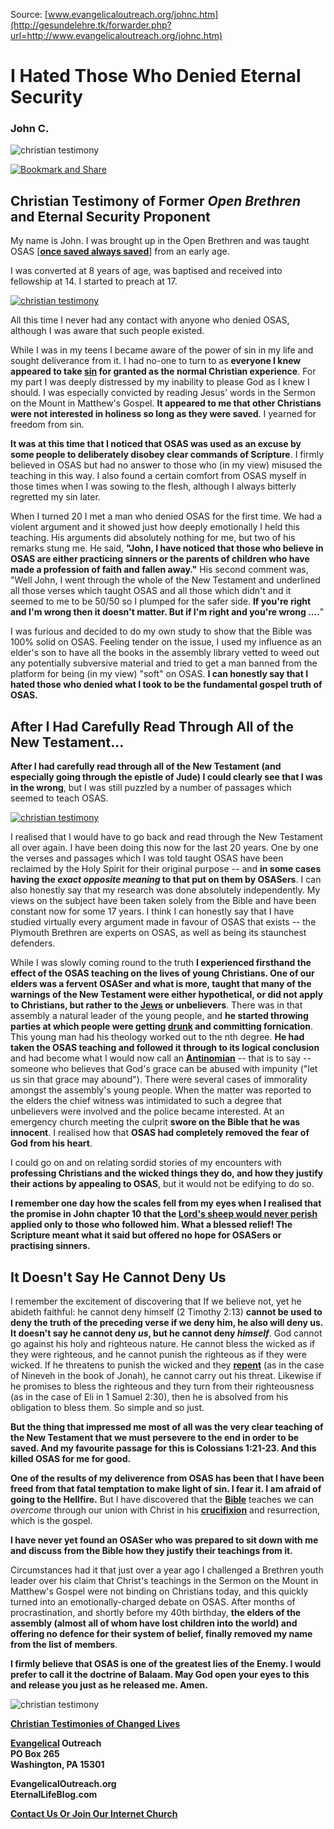 <!--t I Hated Those Who Denied Eternal Security t-->
<!--d  d-->

Source: [www.evangelicaloutreach.org/johnc.htm](http://gesundelehre.tk/forwarder.php?url=http://www.evangelicaloutreach.org/johnc.htm)


# I Hated Those Who Denied Eternal Security

### John C.

![christian testimony](../../files/pictures/a-colorb.gif)

[![Bookmark and Share](../s7.addthis.com/static/btn/v2/lg-share-en.gif)](http://www.addthis.com/bookmark.php?v=250&username=xa-4ce723c86d857fe0)



## Christian Testimony of Former _Open Brethren_ and Eternal Security Proponent

My name is John. I was brought up in the Open Brethren and was taught OSAS [**[once saved always saved](http://gesundelehre.tk/forwarder.php?url=http://www.evangelicaloutreach.org/eternal-security.html)**] from an early age.

I was converted at 8 years of age, was baptised and received into fellowship at 14\. I started to preach at 17.

[![christian testimony](../../files/pictures/christian-testimony2.jpg "This Christian testimony helps one see the weaknesses in eternal security.")](http://gesundelehre.tk/forwarder.php?url=http://www.evangelicaloutreach.org/eternal-security.html)

All this time I never had any contact with anyone who denied OSAS, although I was aware that such people existed.

While I was in my teens I became aware of the power of sin in my life and sought deliverance from it. I had no-one to turn to as **everyone I knew appeared to take [sin](http://gesundelehre.tk/forwarder.php?url=http://www.evangelicaloutreach.org/sin.html) for granted as the normal Christian experience**. For my part I was deeply distressed by my inability to please God as I knew I should. I was especially convicted by reading Jesus' words in the Sermon on the Mount in Matthew's Gospel. **It appeared to me that other Christians were not interested in holiness so long as they were saved**. I yearned for freedom from sin.

**It was at this time that I noticed that OSAS was used as an excuse by some people to deliberately disobey clear commands of Scripture**. I firmly believed in OSAS but had no answer to those who (in my view) misused the teaching in this way. I also found a certain comfort from OSAS myself in those times when I was sowing to the flesh, although I always bitterly regretted my sin later.

When I turned 20 I met a man who denied OSAS for the first time. We had a violent argument and it showed just how deeply emotionally I held this teaching. His arguments did absolutely nothing for me, but two of his remarks stung me. He said, **"John, I have noticed that those who believe in OSAS are either practicing sinners or the parents of children who have made a profession of faith and fallen away."** His second comment was, "Well John, I went through the whole of the New Testament and underlined all those verses which taught OSAS and all those which didn't and it seemed to me to be 50/50 so I plumped for the safer side. **If you're right and I'm wrong then it doesn't matter. But if I'm right and you're wrong ....**"

I was furious and decided to do my own study to show that the Bible was 100% solid on OSAS. Feeling tender on the issue, I used my influence as an elder's son to have all the books in the assembly library vetted to weed out any potentially subversive material and tried to get a man banned from the platform for being (in my view) "soft" on OSAS. **I can honestly say that I hated those who denied what I took to be the fundamental gospel truth of OSAS.**



## After I Had Carefully Read Through All of the New Testament...

**After I had carefully read through all of the New Testament (and especially going through the epistle of Jude) I could clearly see that I was in the wrong**, but I was still puzzled by a number of passages which seemed to teach OSAS.

[![christian testimony](../../files/pictures/christian-testimony.jpg "John's Christian testimony should help many eternal security proponents.")](http://gesundelehre.tk/forwarder.php?url=http://www.evangelicaloutreach.org/question.htm)

I realised that I would have to go back and read through the New Testament all over again. I have been doing this now for the last 20 years. One by one the verses and passages which I was told taught OSAS have been reclaimed by the Holy Spirit for their original purpose -- and **in some cases having the _exact opposite meaning_ to that put on them by OSASers**. I can also honestly say that my research was done absolutely independently. My views on the subject have been taken solely from the Bible and have been constant now for some 17 years. I think I can honestly say that I have studied virtually every argument made in favour of OSAS that exists -- the Plymouth Brethren are experts on OSAS, as well as being its staunchest defenders.

While I was slowly coming round to the truth **I experienced firsthand the effect of the OSAS teaching on the lives of young Christians. One of our elders was a fervent OSASer and what is more, taught that many of the warnings of the New Testament were either hypothetical, or did not apply to Christians, but rather to the **[Jews](http://gesundelehre.tk/forwarder.php?url=http://www.evangelicaloutreach.org/jews.htm)** or unbelievers**. There was in that assembly a natural leader of the young people, and **he started throwing parties at which people were getting [drunk](http://gesundelehre.tk/forwarder.php?url=http://www.evangelicaloutreach.org/drunk.html) and committing fornication**. This young man had his theology worked out to the nth degree. **He had taken the OSAS teaching and followed it through to its logical conclusion** and had become what I would now call an **[Antinomian](http://gesundelehre.tk/forwarder.php?url=http://www.evangelicaloutreach.org/antinomianism.htm)** -- that is to say -- someone who believes that God's grace can be abused with impunity ("let us sin that grace may abound"). There were several cases of immorality amongst the assembly's young people. When the matter was reported to the elders the chief witness was intimidated to such a degree that unbelievers were involved and the police became interested. At an emergency church meeting the culprit **swore on the Bible that he was innocent**. I realised how that **OSAS had completely removed the fear of God from his heart**.

I could go on and on relating sordid stories of my encounters with **professing Christians and the wicked things they do, and how they justify their actions by appealing to OSAS**, but it would not be edifying to do so.

**I remember one day how the scales fell from my eyes when I realised that the promise in John chapter 10 that the [Lord's sheep would never perish](http://gesundelehre.tk/forwarder.php?url=http://www.evangelicaloutreach.org/john1028.html) applied only to those who followed him. What a blessed relief! The Scripture meant what it said but offered no hope for OSASers or practising sinners.**



## It Doesn't Say He Cannot Deny Us

I remember the excitement of discovering that If we believe not, yet he abideth faithful: he cannot deny himself (2 Timothy 2:13) **cannot be used to deny the truth of the preceding verse if we deny him, he also will deny us. It doesn't say he cannot deny _us_, but he cannot deny _himself_**. God cannot go against his holy and righteous nature. He cannot bless the wicked as if they were righteous, and he cannot punish the righteous as if they were wicked. If he threatens to punish the wicked and they **[repent](http://gesundelehre.tk/forwarder.php?url=http://www.evangelicaloutreach.org/repentance.html)** (as in the case of Nineveh in the book of Jonah), he cannot carry out his threat. Likewise if he promises to bless the righteous and they turn from their righteousness (as in the case of Eli in 1 Samuel 2:30), then he is absolved from his obligation to bless them. So simple and so just.

**But the thing that impressed me most of all was the very clear teaching of the New Testament that we must persevere to the end in order to be saved. And my favourite passage for this is Colossians 1:21-23\. And this killed OSAS for me for good.**

**One of the results of my deliverence from OSAS has been that I have been freed from that fatal temptation to make light of sin. I fear it. I am afraid of going to the Hellfire.** But I have discovered that the **[Bible](http://gesundelehre.tk/forwarder.php?url=http://www.evangelicaloutreach.org/bible.html)** teaches we can _overcome_ through our union with Christ in his **[crucifixion](http://gesundelehre.tk/forwarder.php?url=http://www.evangelicaloutreach.org/crucifix.htm)** and resurrection, which is the gospel.

**I have never yet found an OSASer who was prepared to sit down with me and discuss from the Bible how they justify their teachings from it.**

Circumstances had it that just over a year ago I challenged a Brethren youth leader over his claim that Christ's teachings in the Sermon on the Mount in Matthew's Gospel were not binding on Christians today, and this quickly turned into an emotionally-charged debate on OSAS. After months of procrastination, and shortly before my 40th birthday, **the elders of the assembly (almost all of whom have lost children into the world) and offering no defence for their system of belief, finally removed my name from the list of members**.

**I firmly believe that OSAS is one of the greatest lies of the Enemy. I would prefer to call it the doctrine of Balaam. May God open your eyes to this and release you just as he released me. Amen.**

![christian testimony](../../files/pictures/a-colorb.gif)

**[Christian Testimonies of Changed Lives](http://gesundelehre.tk/forwarder.php?url=http://www.evangelicaloutreach.org/paul.html)**

**[Evangelical](http://gesundelehre.tk/forwarder.php?url=http://www.evangelicaloutreach.org/index.html) Outreach**  
**PO Box 265**  
**Washington, PA 15301**

**EvangelicalOutreach.org**  
**EternalLifeBlog.com**

**[Contact Us Or Join Our Internet Church](http://gesundelehre.tk/forwarder.php?url=http://www.evangelicaloutreach.org/contact.html)**